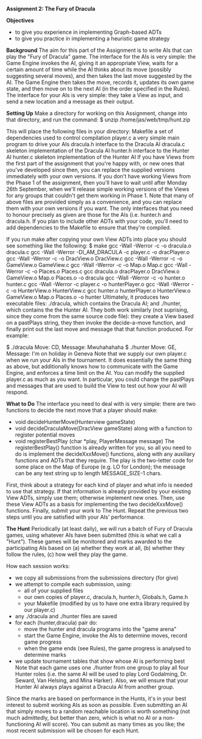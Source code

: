 **Assignment 2: The Fury of Dracula**

**Objectives**
* to give you experience in implementing Graph-based ADTs
* to give you practice in implementing a heuristic game strategy

**Background**
The aim for this part of the Assignment is to write AIs that can play the "Fury of Dracula" game. The interface for the AIs is very simple: the Game Engine invokes the AI, giving it an appropriate View, waits for a certain amount of time while the AI thinks about its move (possibly suggesting several moves), and then takes the last move suggested by the AI. The Game Engine then takes the move, records it, updates its own game state, and then move on to the next AI (in the order specified in the Rules). The interface for your AIs is very simple: they take a View as input, and send a new location and a message as their output.

**Setting Up**
Make a directory for working on this Assignment, change into that directory, and run the command:
$ unzip /home/jas/web/tmp/hunt.zip

This will place the following files in your directory:
Makefile	a set of dependencies used to control compilation
player.c	a very simple main program to drive your AIs
dracula.h	interface to the Dracula AI
dracula.c	skeleton implementation of the Dracula AI
hunter.h	interface to the Hunter AI
hunter.c	skeleton implementation of the Hunter AI
If you have Views from the first part of the assignment that you're happy with, or new ones that you've developed since then, you can replace the supplied versions immediately with your own versions. If you don't have working Views from the Phase 1 of the assignment, then you'll have to wait until after Monday 26th September, when we'll release simple working versions of the Views for any groups that couldn't get them working in Phase 1.
Note that many of above files are provided simply as a convenience, and you can replace them with your own versions if you want. The only interfaces that you need to honour precisely as given are those for the AIs (i.e. hunter.h and dracula.h. If you plan to include other ADTs with your code, you'll need to add dependencies to the Makefile to ensure that they're compiled.

If you run make after copying your own View ADTs into place you should see something like the following:
$ make
gcc -Wall -Werror   -c -o dracula.o dracula.c
gcc -Wall -Werror -DI_AM_DRACULA -c player.c -o dracPlayer.o
gcc -Wall -Werror   -c -o DracView.o DracView.c
gcc -Wall -Werror   -c -o GameView.o GameView.c
gcc -Wall -Werror   -c -o Map.o Map.c
gcc -Wall -Werror   -c -o Places.o Places.c
gcc   dracula.o dracPlayer.o DracView.o GameView.o Map.o Places.o   -o dracula
gcc -Wall -Werror   -c -o hunter.o hunter.c
gcc -Wall -Werror -c player.c -o hunterPlayer.o
gcc -Wall -Werror   -c -o HunterView.o HunterView.c
gcc   hunter.o hunterPlayer.o HunterView.o GameView.o Map.o Places.o   -o hunter
Ultimately, it produces two executable files: ./dracula, which contains the Dracula AI; and ./hunter, which contains the the Hunter AI. They both work similarly (not suprising, since they come from the same source code file): they create a View based on a pastPlays string, they then invoke the decide-a-move function, and finally print out the last move and message that that function produced. For example:

$ ./dracula
Move: CD, Message: Mwuhahahaha
$ ./hunter
Move: GE, Message: I'm on holiday in Geneva
Note that we supply our own player.c when we run your AIs in the tournament. It does essentially the same thing as above, but additionally knows how to communicate with the Game Engine, and enforces a time limit on the AI. You can modify the supplied player.c as much as you want. In particular, you could change the pastPlays and messages that are used to build the View to test out how your AI will respond.

**What to Do**
The interface you need to deal with is very simple: there are two functions to decide the next move that a player should make:
* void decideHunterMove(Hunterview gameState)
* void decideDraculaMove(DracView gameState)
along with a function to register potential moves
* void registerBestPlay (char *play, PlayerMessage message)
The registerBestPlay() function is already written for you, so all you need to do is implement the decideXxxMove() functions, along with any auxiliary functions and ADTs that they require. The play is the two-letter code for some place on the Map of Europe (e.g. LO for London); the message can be any text string up to length MESSAGE_SIZE-1 chars.

First, think about a strategy for each kind of player and what info is needed to use that strategy. If that information is already provided by your existing View ADTs, simply use them; otherwise implement new ones. Then, use these View ADTs as a basis for implementing the two decideXxxMove() functions. Finally, submit your work to The Hunt. Repeat the previous two steps until you are satisfied with your AIs' performance.

**The Hunt**
Periodically (at least daily), we will run a batch of Fury of Dracula games, using whatever AIs have been submitted (this is what we call a "Hunt"). These games will be monitored and marks awarded to the participating AIs based on (a) whether they work at all, (b) whether they follow the rules, (c) how well they play the game.

How each session works:
* we copy all submissions from the submissions directory (for give)
* we attempt to compile each submission, using:
  * all of your supplied files
  * our own copies of player.c, dracula.h, hunter.h, Globals.h, Game.h
  * your Makefile (modified by us to have one extra library required by our player.c)
* any ./dracula and ./hunter files are saved
* for each (hunter,dracula) pair do:
  * move the hunter and dracula programs into the "game arena"
  * start the Game Engine, invoke the AIs to determine moves, record game progress
  * when the game ends (see Rules), the game progress is analysed to determine marks
* we update tournament tables that show whose AI is performing best
Note that each game uses one ./hunter from one group to play all four Hunter roles (i.e. the same AI will be used to play Lord Godalming, Dr. Seward, Van Helsing, and Mina Harker). Also, we will ensure that your Hunter AI always plays against a Dracula AI from another group.

Since the marks are based on performance in the Hunts, it's in your best interest to submit working AIs as soon as possible. Even submitting an AI that simply moves to a random reachable location is worth something (not much admittedly, but better than zero, which is what no AI or a non-functioning AI will score). You can submit as many times as you like; the most recent submission will be chosen for each Hunt.
